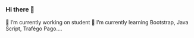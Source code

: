 ### Hi there 👋
🔭 I’m currently working on student 
🌱 I’m currently learning Bootstrap, Java Script, Trafégo Pago....
<!--
**LeonardoFilth/LeonardoFilth** is a ✨ _special_ ✨ repository because its `README.md` (this file) appears on your GitHub profile.





Here are some ideas to get you started:

 🔭 I’m currently working on student 
 🌱 I’m currently learning Bootstrap, Java Script, Trafégo Pago....
- 👯 I’m looking to collaborate on 
- 🤔 I’m looking for help with ...
- 💬 Ask me about ...
- 📫 How to reach me: ...
- 😄 Pronouns: ...
- ⚡ Fun fact: ...
-->
